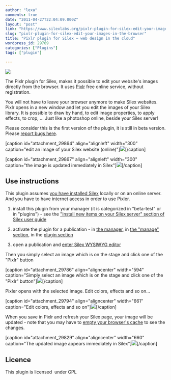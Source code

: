 ```yaml
---
author: "lexa"
comments: true
date: "2011-04-27T22:04:09.000Z"
layout: "post"
link: "https://www.silexlabs.org/pixlr-plugin-for-silex-edit-your-images-in-the-browser/"
slug: "pixlr-plugin-for-silex-edit-your-images-in-the-browser"
title: "Pixlr plugin for Silex – web design in the cloud"
wordpress_id: 29769
categories: ["Plugins"]
tags: ["plugin"]

---
```

[![](https://www.silexlabs.org/wp-content/uploads/2011/04/plugin2.png)](https://www.silexlabs.org/?p=29769)

The Pixlr plugin for Silex, makes it possible to edit your website's images directly from the browser. It uses [Pixlr](http://pixlr.com/) free online service, without registration.

You will not have to leave your browser anymore to make Silex websites. Pixlr opens in a new window and let you edit the images of your Silex library. It is possible to draw by hand, to edit image properties, to apply effects, to crop, ... Just like a photoshop online, beside your Silex server!

Please consider this is the first version of the plugin, it is still in beta version. Please [report bugs here](http://code.google.com/p/pixlr-for-silex/issues/list).

[caption id="attachment_29864" align="alignleft" width="300" caption="edit an image of your Silex website (online)"]![](https://www.silexlabs.org/wp-content/uploads/2011/04/pixler-screenshot2bis-300x242.png)[/caption]

[caption id="attachment_29867" align="alignleft" width="300" caption="the image is updated immediately in Silex"]![](https://www.silexlabs.org/wp-content/uploads/2011/04/pixler-screenshot1bis-300x245.png)[/caption]



<!-- more -->


## Use instructions


This plugin assumes [you have installed Silex](https://www.silexlabs.org/?page_id=21) locally or on an online server. And you have to have internet access in order to use Pixler.




  1. install this plugin from your manager (it is categorized in "beta-test" or in "plugins") - see the ["Install new items on your Silex server" section of Silex user guide](https://www.silexlabs.org/?p=1447)


  2. activate the plugin for a publication - in [the manager](https://www.silexlabs.org/?page_id=144), in [the "manage" section](https://www.silexlabs.org/?page_id=169), in the [plugin section](https://www.silexlabs.org/?page_id=230)


  3. open a publication and [enter Silex WYSIWYG editor](https://www.silexlabs.org/?page_id=293)[](https://www.silexlabs.org/?p=1447)


Then you simply select an image which is on the stage and click one of the "Pixlr" button

[caption id="attachment_29786" align="aligncenter" width="594" caption="Simply select an image which is on the stage and click one of the "Pixlr" button"]![](https://www.silexlabs.org/wp-content/uploads/2011/04/pixler-screenshot.png)[/caption]

Pixler opens with the selected image. Edit colors, effects and so on...

[caption id="attachment_29794" align="aligncenter" width="661" caption="Edit colors, effects and so on"]![](https://www.silexlabs.org/wp-content/uploads/2011/04/pixler-screenshot3.png)[/caption]

When you save in Pixlr and refresh your Silex page, your image will be updated - note that you may have to [empty your browser's cache](http://www.wikihow.com/Clear-Your-Browser's-Cache) to see the changes.

[caption id="attachment_29829" align="aligncenter" width="660" caption="The updated image appears immediately in Silex"]![](https://www.silexlabs.org/wp-content/uploads/2011/04/pixler-screenshot4.png)[/caption]


## Licence


This plugin is licensed  under GPL

